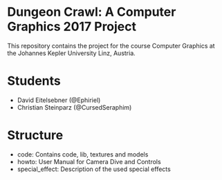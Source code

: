 # Dungeon Crawl: A Computer Graphics 2017 Project

This repository contains the project for the course Computer Graphics at the Johannes Kepler University Linz, Austria.


# Students
 * David Eitelsebner (@Ephiriel)
 * Christian Steinparz (@CursedSeraphim)

# Structure
 * code: Contains code, lib, textures and models
 * howto: User Manual for Camera Dive and Controls
 * special_effect: Description of the used special effects

